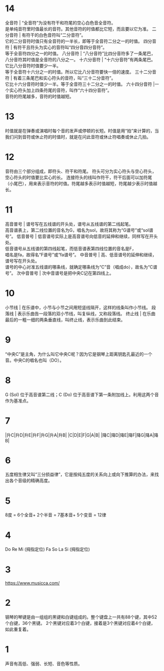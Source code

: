 
# 14

全音符 | “全音符”为没有符干和符尾的空心白色音全音符。<br>是单纯音符里时值最长的音符。其他音符的时值都比它短，而且要以它为准。
二分音符 | 有符干的白色音符叫“二分音符”。<br>它的二分音符时值只有全音符的一半长，即等于全音符二分之一的时值。
四分音符 | 有符干且符头为实心的音符叫“四分音四分音符”。<br>等于全音符四分之一的时值。
 八分音符 | “八分音符”比四分音符多了一条尾巴，八分音符其时值是全音符的八分之一。
 十六分音符 | “十六分音符”有两条尾巴。它比八分音符时值要少一半。<br>等于全音符十六分之一的时值。所以它比八分音符要快一倍的速度。
 三十二分音符 | 有着三条尾巴和实心符头的音符，叫“三十二分音符”。<br>它比十六分音符时值少一半。等于全音符三十二分之一的时值。
 六十四分音符 |一个实心符头加上四条符尾的音符，叫作“六十四分音符”。<br>音符的符尾越多，音符的时值越短。

# 13
时值就是在弹奏或演唱时每个音的发声或停顿的长短。时值是用“拍”来计算的，当我们问到音符或休止符的时值时，就是在问此音符或休止符唱奏或休止几拍。

# 12
音符由三个部分组成，即符头、符干和符尾。
符头可分为实心符头与空心符头，空心符头的时值要比实心的长。
连接符头的线叫作符干，符干后面可以加符尾（小尾巴），用来表示音符的时值。符尾越多表示时值越短，符尾越少表示时值越长。

# 11

高音普号 | 谱号写在五线谱的开头处，谱号从五线谱的第二线起笔。<br>高音谱表上，第二线位置的音名为G，唱名为sol，故将其称为“G谱号”或“sol谱号”。
低音普号 | 低音谱号实际上是高音谱号向低音的延伸和继续，同样写在开头处。<br>低音谱号从五线谱的第四线起笔，而低音谱表第四线位置的音名是F，<br>唱名是fa，故得名“F谱号”或“fa谱号”。
中音普号 | 高、低音谱号的延伸和继续，谱号写在开头处。<br>谱号的中心对准五线谱的哪条线，就确定哪条线为“C”音（唱成do），故名为“C谱号”。
次中音普号 | 次中音谱号是把中央C记在第四线上。
 
# 10

小节线 | 在乐谱中，小节与小节之间用短竖线隔开，这样的线条叫作小节线。
段落线 | 表示乐曲告一段落的双小节线，叫复纵线，又称段落线。
终止线 | 在乐曲最后的一粗一细的两条垂直线，叫终止线，表示乐曲到此结束。


# 9
“中央C”是主角，为什么叫它中央C呢？因为它是钢琴上距离钥匙孔最近的一个音。中央C的唱名也叫（DO）。

# 8
G (Sol) 位于高音谱第二线；C (Do) 位于高音谱下第一条附加线上。利用这两个音作为基准点。

# 7

|升C|升D|升E|升F|升G|升A|升B|
|C|D|E|F|G|A|B|
|降C|降D|降E|降F|降G|降A|降B|

# 6
五度相生律又叫“三分损益律”，它是按纯五度的关系向上或向下推算的办法，来找出各个音级的精确高度。

# 5
8度 = 6个全音+ 2个半音 = 7基本音+ 5个变音 = 12律

# 4
Do Re Mi (拇指定位)
Fa So La Si (拇指定位)

# 3
https://www.musicca.com/

# 2
钢琴的琴键是由一组组的黑键和白键组成的。整个键盘上一共有88个键，其中52个白键，36个黑键。
2个黑键对应着3个白键，接着是3个黑键对应着4个白键，如此重复着。

# 1
声音有高低、强弱、长短、音色等性质。

